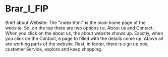 # Brar_I_FIP

Brief about Website:
The "index.html" is the main home page of the website.
So, on the top there are two options i.e. About us and Contact, When you click on the about us, the about website shows up.
Exactly, when you click on the Contact, a page to filled with the details come up.
Above all are working parts of the website.
Rest, in footer, there is sign up box, customer Service, explore and keep shopping.